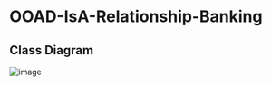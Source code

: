 # OOAD-IsA-Relationship-Banking
## Class Diagram
![image](https://github.com/nathanielyeldo/OOAD-IsA-Relationship-Banking/assets/56597570/619be344-2a05-4768-9ff5-0e3d8f8f0736)
